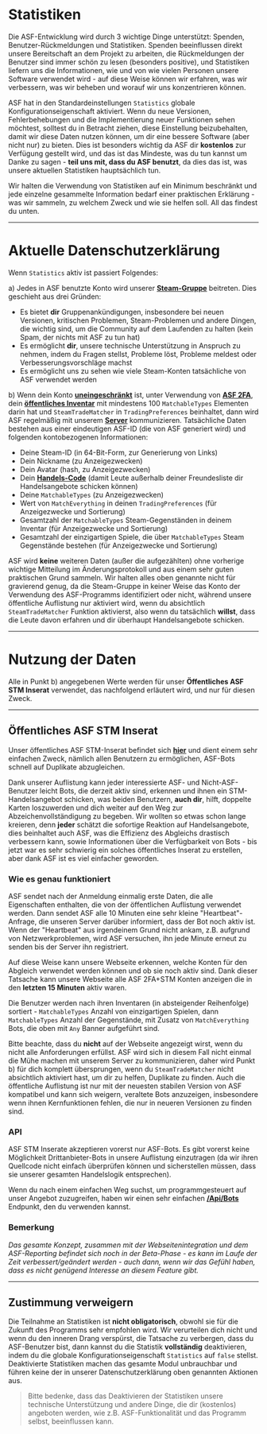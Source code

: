 # Statistiken

Die ASF-Entwicklung wird durch 3 wichtige Dinge unterstützt: Spenden, Benutzer-Rückmeldungen und Statistiken. Spenden beeinflussen direkt unsere Bereitschaft an dem Projekt zu arbeiten, die Rückmeldungen der Benutzer sind immer schön zu lesen (besonders positive), und Statistiken liefern uns die Informationen, wie und von wie vielen Personen unsere Software verwendet wird - auf diese Weise können wir erfahren, was wir verbessern, was wir beheben und worauf wir uns konzentrieren können.

ASF hat in den Standardeinstellungen `Statistics` globale Konfigurationseigenschaft aktiviert. Wenn du neue Versionen, Fehlerbehebungen und die Implementierung neuer Funktionen sehen möchtest, solltest du in Betracht ziehen, diese Einstellung beizubehalten, damit wir diese Daten nutzen können, um dir eine bessere Software (aber nicht nur) zu bieten. Dies ist besonders wichtig da ASF dir **kostenlos** zur Verfügung gestellt wird, und das ist das Mindeste, was du tun kannst um Danke zu sagen - **teil uns mit, dass du ASF benutzt**, da dies das ist, was unsere aktuellen Statistiken hauptsächlich tun.

Wir halten die Verwendung von Statistiken auf ein Minimum beschränkt und jede einzelne gesammelte Information bedarf einer praktischen Erklärung - was wir sammeln, zu welchem Zweck und wie sie helfen soll. All das findest du unten.

* * *

# Aktuelle Datenschutzerklärung

Wenn `Statistics` aktiv ist passiert Folgendes:

a) Jedes in ASF benutzte Konto wird unserer **[Steam-Gruppe](https://steamcommunity.com/groups/ascfarm)** beitreten. Dies geschieht aus drei Gründen:

* Es bietet **dir** Gruppenankündigungen, insbesondere bei neuen Versionen, kritischen Problemen, Steam-Problemen und andere Dingen, die wichtig sind, um die Community auf dem Laufenden zu halten (kein Spam, der nichts mit ASF zu tun hat)
* Es ermöglicht **dir**, unsere technische Unterstützung in Anspruch zu nehmen, indem du Fragen stellst, Probleme löst, Probleme meldest oder Verbesserungsvorschläge machst
* Es ermöglicht uns zu sehen wie viele Steam-Konten tatsächliche von ASF verwendet werden

b) Wenn dein Konto **[uneingeschränkt](https://support.steampowered.com/kb_article.php?ref=3330-IAGK-7663)** ist, unter Verwendung von **[ASF 2FA](https://github.com/JustArchiNET/ArchiSteamFarm/wiki/Two-factor-authentication-de-DE#asf-2fa)**, dein **[öffentliches Inventar](https://steamcommunity.com/my/edit/settings)** mit mindestens 100 `MatchableTypes` Elementen darin hat und `SteamTradeMatcher` in `TradingPreferences` beinhaltet, dann wird ASF regelmäßig mit unserem **[Server](https://asf.justarchi.net)** kommunizieren. Tatsächliche Daten bestehen aus einer eindeutigen ASF-ID (die von ASF generiert wird) und folgenden kontobezogenen Informationen:

* Deine Steam-ID (in 64-Bit-Form, zur Generierung von Links)
* Dein Nickname (zu Anzeigezwecken)
* Dein Avatar (hash, zu Anzeigezwecken)
* Dein **[Handels-Code](https://steamcommunity.com/my/tradeoffers/privacy)** (damit Leute außerhalb deiner Freundesliste dir Handelsangebote schicken können)
* Deine `MatchableTypes` (zu Anzeigezwecken)
* Wert von `MatchEverything` in deinen `TradingPreferences` (für Anzeigezwecke und Sortierung)
* Gesamtzahl der `MatchableTypes` Steam-Gegenständen in deinem Inventar (für Anzeigezwecke und Sortierung)
* Gesamtzahl der einzigartigen Spiele, die über `MatchableTypes` Steam Gegenstände bestehen (für Anzeigezwecke und Sortierung)

ASF wird **keine** weiteren Daten (außer die aufgezählten) ohne vorherige wichtige Mitteilung im Änderungsprotokoll und aus einem sehr guten praktischen Grund sammeln. Wir halten alles oben genannte nicht für gravierend genug, da die Steam-Gruppe in keiner Weise das Konto der Verwendung des ASF-Programms identifiziert oder nicht, während unsere öffentliche Auflistung nur aktiviert wird, wenn du absichtlich `SteamTradeMatcher` Funktion aktivierst, also wenn du tatsächlich **willst**, dass die Leute davon erfahren und dir überhaupt Handelsangebote schicken.

* * *

# Nutzung der Daten

Alle in Punkt b) angegebenen Werte werden für unser **Öffentliches ASF STM Inserat** verwendet, das nachfolgend erläutert wird, und nur für diesen Zweck.

* * *

## Öffentliches ASF STM Inserat

Unser öffentliches ASF STM-Inserat befindet sich **[hier](https://asf.justarchi.net/STM)** und dient einem sehr einfachen Zweck, nämlich allen Benutzern zu ermöglichen, ASF-Bots schnell auf Duplikate abzugleichen.

Dank unserer Auflistung kann jeder interessierte ASF- und Nicht-ASF-Benutzer leicht Bots, die derzeit aktiv sind, erkennen und ihnen ein STM-Handelsangebot schicken, was beiden Benutzern, **auch dir**, hilft, doppelte Karten loszuwerden und dich weiter auf den Weg zur Abzeichenvollständigung zu begeben. Wir wollten so etwas schon lange kreieren, denn **jeder** schätzt die sofortige Reaktion auf Handelsangebote, dies beinhaltet auch ASF, was die Effizienz des Abgleichs drastisch verbessern kann, sowie Informationen über die Verfügbarkeit von Bots - bis jetzt war es sehr schwierig ein solches öffentliches Inserat zu erstellen, aber dank ASF ist es viel einfacher geworden.

### Wie es genau funktioniert

ASF sendet nach der Anmeldung einmalig erste Daten, die alle Eigenschaften enthalten, die von der öffentlichen Auflistung verwendet werden. Dann sendet ASF alle 10 Minuten eine sehr kleine "Heartbeat"-Anfrage, die unseren Server darüber informiert, dass der Bot noch aktiv ist. Wenn der "Heartbeat" aus irgendeinem Grund nicht ankam, z.B. aufgrund von Netzwerkproblemen, wird ASF versuchen, ihn jede Minute erneut zu senden bis der Server ihn registriert.

Auf diese Weise kann unsere Webseite erkennen, welche Konten für den Abgleich verwendet werden können und ob sie noch aktiv sind. Dank dieser Tatsache kann unsere Webseite alle ASF 2FA+STM Konten anzeigen die in den **letzten 15 Minuten** aktiv waren.

Die Benutzer werden nach ihren Inventaren (in absteigender Reihenfolge) sortiert - `MatchableTypes` Anzahl von einzigartigen Spielen, dann `MatchableTypes` Anzahl der Gegenstände, mit Zusatz von `MatchEverything` Bots, die oben mit `Any` Banner aufgeführt sind.

Bitte beachte, dass du **nicht** auf der Webseite angezeigt wirst, wenn du nicht alle Anforderungen erfüllst. ASF wird sich in diesem Fall nicht einmal die Mühe machen mit unserem Server zu kommunizieren, daher wird Punkt b) für dich komplett übersprungen, wenn du `SteamTradeMatcher` nicht absichtlich aktiviert hast, um dir zu helfen, Duplikate zu finden. Auch die öffentliche Auflistung ist nur mit der neuesten stabilen Version von ASF kompatibel und kann sich weigern, veraltete Bots anzuzeigen, insbesondere wenn ihnen Kernfunktionen fehlen, die nur in neueren Versionen zu finden sind.

### API

ASF STM Inserate akzeptieren vorerst nur ASF-Bots. Es gibt vorerst keine Möglichkeit Drittanbieter-Bots in unsere Auflistung einzutragen (da wir ihren Quellcode nicht einfach überprüfen können und sicherstellen müssen, dass sie unserer gesamten Handelslogik entsprechen).

Wenn du nach einem einfachen Weg suchst, um programmgesteuert auf unser Angebot zuzugreifen, haben wir einen sehr einfachen **[/Api/Bots](https://asf.justarchi.net/Api/Bots)** Endpunkt, den du verwenden kannst.

### Bemerkung

*Das gesamte Konzept, zusammen mit der Webseitenintegration und dem ASF-Reporting befindet sich noch in der Beta-Phase - es kann im Laufe der Zeit verbessert/geändert werden - auch dann, wenn wir das Gefühl haben, dass es nicht genügend Interesse an diesem Feature gibt.*

* * *

## Zustimmung verweigern

Die Teilnahme an Statistiken ist **nicht obligatorisch**, obwohl sie für die Zukunft des Programms sehr empfohlen wird. Wir verurteilen dich nicht und wenn du den inneren Drang verspürst, die Tatsache zu verbergen, dass du ASF-Benutzer bist, dann kannst du die Statistik **vollständig** deaktivieren, indem du die globale Konfigurationseigenschaft `Statistics` auf `false` stellst. Deaktivierte Statistiken machen das gesamte Modul unbrauchbar und führen keine der in unserer Datenschutzerklärung oben genannten Aktionen aus.

> Bitte bedenke, dass das Deaktivieren der Statistiken unsere technische Unterstützung und andere Dinge, die dir (kostenlos) angeboten werden, wie z.B. ASF-Funktionalität und das Programm selbst, beeinflussen kann.
